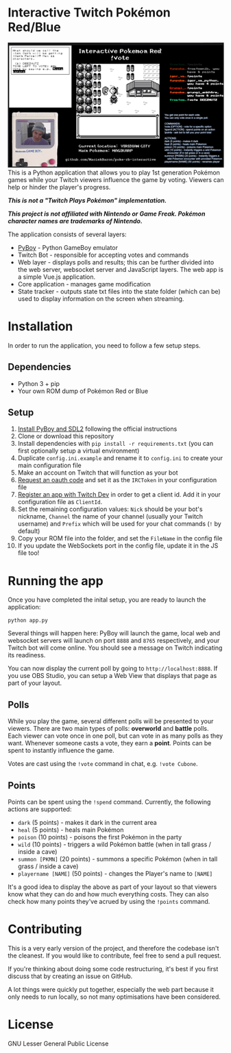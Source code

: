Interactive Twitch Pokémon Red/Blue
===================================
![Screenshot showing app in action](screenshot.png)
This is a Python application that allows you to play 1st generation Pokémon
games while your Twitch viewers influence the game by voting. Viewers can help
or hinder the player's progress.

***This is not a "Twitch Plays Pokémon" implementation.***

***This project is not affiliated with Nintendo or Game Freak. Pokémon character
names are trademarks of Nintendo.***

The application consists of several layers:
  * [PyBoy](https://github.com/Baekalfen/PyBoy) - Python GameBoy emulator
  * Twitch Bot - responsible for accepting votes and commands
  * Web layer - displays polls and results; this can be further divided into the
  web server, websocket server and JavaScript layers. The web app is a simple
  Vue.js application.
  * Core application - manages game modification
  * State tracker - outputs state txt files into the state folder (which can be)
  used to display information on the screen when streaming.

Installation
============
In order to run the application, you need to follow a few setup steps.

Dependencies
------------
  * Python 3 + pip
  * Your own ROM dump of Pokémon Red or Blue

Setup
-----
1. [Install PyBoy and SDL2](https://github.com/Baekalfen/PyBoy/wiki/Installation)
following the official instructions
2. Clone or download this repository
3. Install dependencies with `pip install -r requirements.txt` (you can first
optionally setup a virtual environment)
4. Duplicate `config.ini.example` and rename it to `config.ini` to create your
main configuration file
5. Make an account on Twitch that will function as your bot
6. [Request an oauth code](https://twitchapps.com/tmi/) and set it as the
`IRCToken` in your configuration file
7. [Register an app with Twitch Dev](https://dev.twitch.tv/console/apps/create)
in order to get a client id. Add it in your configuration file as `ClientId`.
8. Set the remaining configuration values: `Nick` should be your bot's nickname,
`Channel` the name of your channel (usually your Twitch username) and `Prefix`
which will be used for your chat commands (`!` by default)
9. Copy your ROM file into the folder, and set the `FileName` in the config file
10. If you update the WebSockets port in the config file, update it in the JS
file too!

Running the app
===============
Once you have completed the inital setup, you are ready to launch the application:

    python app.py

Several things will happen here: PyBoy will launch the game, local web and websocket
servers will launch on port `8888` and `8765` respectively, and your Twitch bot will
come online. You should see a message on Twitch indicating its readiness.

You can now display the current poll by going to `http://localhost:8888`. If you
use OBS Studio, you can setup a Web View that displays that page as part of your
layout.

Polls
-----
While you play the game, several different polls will be presented to your
viewers. There are two main types of polls: **overworld** and **battle** polls.
Each viewer can vote once in one poll, but can vote in as many polls as they
want. Whenever someone casts a vote, they earn a **point**. Points can be spent
to instantly influence the game.

Votes are cast using the `!vote` command in chat, e.g. `!vote Cubone`.

Points
------
Points can be spent using the `!spend` command. Currently, the following actions
are supported:

  * `dark` (5 points) - makes it dark in the current area
  * `heal` (5 points) - heals main Pokémon
  * `poison` (10 points) - poisons the first Pokémon in the party
  * `wild` (10 points) - triggers a wild Pokémon battle (when in tall grass /
  inside a cave)
  * `summon [PKMN]` (20 points) - summons a specific Pokémon (when in tall grass
  / inside a cave)
  * `playername [NAME]` (50 points) - changes the Player's name to `[NAME]`

It's a good idea to display the above as part of your layout so that viewers
know what they can do and how much everything costs. They can also check how
many points they've acrued by using the `!points` command.

Contributing
============
This is a very early version of the project, and therefore the codebase isn't
the cleanest. If you would like to contribute, feel free to send a pull request.

If you're thinking about doing some code restructuring, it's best if you first
discuss that by creating an issue on GitHub.

A lot things were quickly put together, especially the web part because it only
needs to run locally, so not many optimisations have been considered.

License
=======
GNU Lesser General Public License
